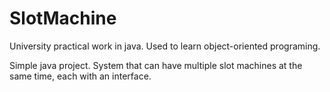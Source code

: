 # SlotMachine
University practical work in java. Used to learn object-oriented programing. 

Simple java project. System that can have multiple slot machines at the same time, each with an interface.
